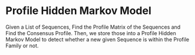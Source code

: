 # Profile Hidden Markov Model

Given a List of Sequences, Find the Profile Matrix of the Sequences and Find the Consensus Profile. Then, we store those into a Profile Hidden Markov Model to detect whether a new given Sequence is within the Profile Family or not.
